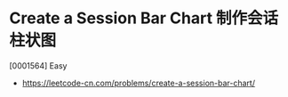 # Create a Session Bar Chart 制作会话柱状图

[0001564] Easy

- https://leetcode-cn.com/problems/create-a-session-bar-chart/
